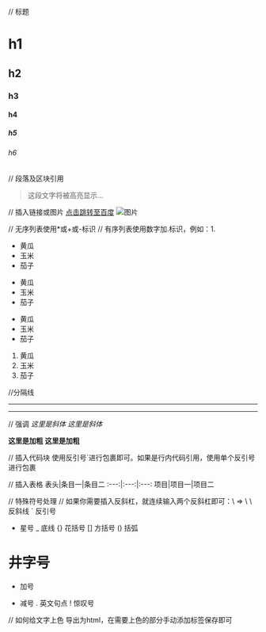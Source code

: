 // 标题
# h1
## h2
### h3
#### h4
##### h5
###### h6

// 段落及区块引用
> 这段文字将被高亮显示...

// 插入链接或图片
[点击跳转至百度](http://www.baidu.com)
![图片](https://upload-images.jianshu.io/upload_images/703764-605e3cc2ecb664f6.jpg?imageMogr2/auto-orient/strip%7CimageView2/2/w/1240)

// 无序列表使用*或+或-标识
// 有序列表使用数字加.标识，例如：1.
* 黄瓜
* 玉米
* 茄子

+ 黄瓜
+ 玉米
+ 茄子

- 黄瓜
- 玉米
- 茄子

1. 黄瓜
2. 玉米
3. 茄子

//分隔线
***
---

// 强调
*这里是斜体*
_这里是斜体_

**这里是加粗**
__这里是加粗__

// 插入代码块
使用反引号`进行包裹即可。如果是行内代码引用，使用单个反引号进行包裹

// 插入表格
表头|条目一|条目二
:---:|:---:|:---:
项目|项目一|项目二

// 特殊符号处理
// 如果你需要插入反斜杠，就连续输入两个反斜杠即可：\\ => \ 
\   反斜线
`   反引号
*   星号
_   底线
{}  花括号
[]  方括号
()  括弧
#   井字号
+   加号
-   减号
.   英文句点
!   惊叹号

// 如何给文字上色
导出为html，在需要上色的部分手动添加标签<font color='#ff0000'></font>保存即可